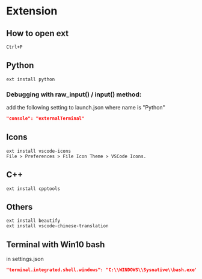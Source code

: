 # Extension
## How to open ext
```
Ctrl+P
```
## Python
```
ext install python
```
### Debugging with raw_input() / input() method:
add the following setting to launch.json where name is "Python"
```json
"console": "externalTerminal"
```
## Icons
```
ext install vscode-icons
File > Preferences > File Icon Theme > VSCode Icons.
```

## C++
```
ext install cpptools
```

## Others
```
ext install beautify
ext install vscode-chinese-translation
```

## Terminal with Win10 bash
in settings.json
```json
"terminal.integrated.shell.windows": "C:\\WINDOWS\\Sysnative\\bash.exe"
```
